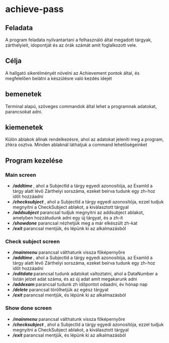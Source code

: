 # achieve-pass

## Feladata
A program feladata nyilvantartani a felhasználó által megadott tárgyak, zárthelyieit, idopontját és az órák számát amit foglalkozott vele.
## Célja
A hallgató sikerélményét növelni az Achievement pontok által, és megfelelően belátni a készülésre való kezdés idejét
## bemenetek
Terminal alapú, szöveges commandok által lehet a programnak adatokat, parancsokat adni.
## kiemenetek
Külön ablakok állnak rendelkezésre, ahol az adatokat jeleníti meg a program, zhkra osztva. Minden ablaknál láthatjuk a command lehetőségeinket
## Program kezelése
### Main screen
- ***/addtime <SubjectId> <ExamId>***, ahol a SubjectId a tárgy egyedi azonosítója, az ExamId a tárgy alatt lévő Zárthelyi sorszáma, ezeket beírva tudunk egy zh-hoz időt hozzáadni
- ***/checksubject <SubjectId>***, ahol a SubjectId a tárgy egyedi azonosítója, ezzel tudjuk megnyitni a CheckSubject ablakot, a kiválasztott tárgyal
- ***/addsubject*** parancsal tudjuk megnyitni az addsubject ablakot, amelyben hozzátudunk adni egy új tárgyat, és a zh-it
- ***/showdone*** parancsal nézhetjük meg a már elkészült zh-kat
- ***/exit*** parancsal mentjük, és lépünk ki az alkalmazásból

### Check subject screen
- ***/mainmenu*** parancsal válthatunk vissza főképernyőre
- ***/addtime <SubjectId> <ExamId>***, ahol a SubjectId a tárgy egyedi azonosítója, az ExamId a tárgy alatt lévő Zárthelyi sorszáma, ezeket beírva tudunk egy zh-hoz időt hozzáadni
- ***/editdata <DataNumber> <data>*** parancsal tudunk adatokat valtoztatni, ahol a DataNumber a listán jelzet adat száma, és az új adat amit megakarunk adni
- ***/addexam <year> <month> <day>*** parancsal tudunk zh időpontot odaadni, év hónap nap
- ***/delete*** parancsal törölhetjük az egész tárgyat
- ***/exit*** parancsal mentjük, és lépünk ki az alkalmazásból

### Show done screen
- ***/mainmenu*** parancsal válthatunk vissza főképernyőre
- ***/checksubject <SubjectId>***, ahol a SubjectId a tárgy egyedi azonosítója, ezzel tudjuk megnyitni a CheckSubject ablakot, a kiválasztott tárgyal
- ***/exit*** parancsal mentjük, és lépünk ki az alkalmazásból